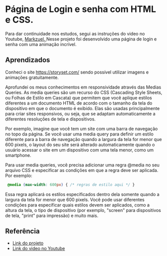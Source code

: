 
# Página de Login e senha com HTML e CSS.   
Para dar continuidade nos estudos, segui as instruções do video no Youtube, <a href="https://www.youtube.com/@Markzuel">Markzuel. </a> Nesse projeto foi desenvolvido uma página de login e senha com uma animação incrível.



## Aprendizados

Conheci o site https://storyset.com/ sendo possível utilizar imagens e animações gratuitamente.

Aprofundei os meus conhecimentos em responsividade através das Medias Queries. 
As media queries são um recurso do CSS (Cascading Style Sheets, ou Folhas de Estilo em Cascata) que permitem que você aplique estilos diferentes a um documento HTML de acordo com o tamanho da tela do dispositivo em que o documento é exibido. Elas são usadas principalmente para criar sites responsivos, ou seja, que se adaptam automaticamente a diferentes resoluções de tela e dispositivos.

Por exemplo, imagine que você tem um site com uma barra de navegação no topo da página. Se você usar uma media query para definir um estilo diferente para a barra de navegação quando a largura da tela for menor que 600 pixels, o layout do seu site será alterado automaticamente quando o usuário acessar o site em um dispositivo com uma tela menor, como um smartphone.

Para usar media queries, você precisa adicionar uma regra @media no seu arquivo CSS e especificar as condições em que a regra deve ser aplicada. Por exemplo:


```css
 @media (max-width: 600px) { /* regras de estilo aqui */ }
 ```


Essa regra aplicará os estilos especificados dentro dela somente quando a largura da tela for menor que 600 pixels. Você pode usar diferentes condições para especificar quais estilos devem ser aplicados, como a altura da tela, o tipo de dispositivo (por exemplo, "screen" para dispositivos de tela, "print" para impressão) e muito mais.


## Referência

 - [Link do projeto](https://hugohendrix.github.io/tela-de-login-html-css/)
 - [Link do video no Youtube](https://youtu.be/69-WfrVBli8)

